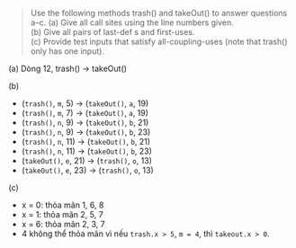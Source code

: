 >Use the following methods trash() and takeOut() to answer
 questions a–c.
(a) Give all call sites using the line numbers given.\
(b) Give all pairs of last-def s and first-uses.\
(c) Provide test inputs that satisfy all-coupling-uses (note that
trash() only has one input).
>

(a)
Dòng 12, trash() → takeOut()

(b)
- (```trash()```, ```m```, 5) → (```takeOut()```, ```a```, 19)
- (```trash()```, ```m```, 7) → (```takeOut()```, ```a```, 19)
- (```trash()```, ```n```, 9) → (```takeOut()```, ```b```, 21)
- (```trash()```, ```n```, 9) → (```takeOut()```, ```b```, 23)
- (```trash()```, ```n```, 11) → (```takeOut()```, ```b```, 21)
- (```trash()```, ```n```, 11) → (```takeOut()```, ```b```, 23)
- (```takeOut()```, ```e```, 21) → (```trash()```, ```o```, 13)
- (```takeOut()```, ```e```, 23) → (```trash()```, ```o```, 13)

(c)
- x = 0: thỏa mãn 1, 6, 8
- x = 1: thỏa mãn 2, 5, 7
- x = 6: thỏa mãn 2, 3, 7
- 4 không thể thỏa mãn vì nếu ```trash.x > 5```, ```m = 4```, thì ```takeout.x > 0```.

